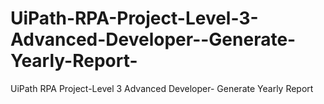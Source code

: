 # UiPath-RPA-Project-Level-3-Advanced-Developer--Generate-Yearly-Report-
UiPath RPA Project-Level 3 Advanced Developer- Generate Yearly Report
